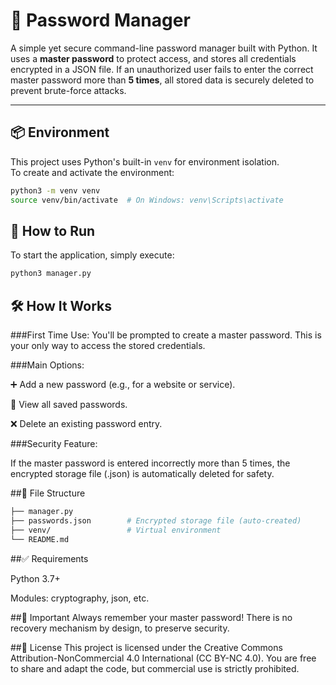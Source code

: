 # 🔐 Password Manager

A simple yet secure command-line password manager built with Python. It uses a **master password** to protect access, and stores all credentials encrypted in a JSON file. If an unauthorized user fails to enter the correct master password more than **5 times**, all stored data is securely deleted to prevent brute-force attacks.

---

## 📦 Environment

This project uses Python's built-in `venv` for environment isolation.  
To create and activate the environment:

```bash
python3 -m venv venv
source venv/bin/activate  # On Windows: venv\Scripts\activate

```
## 🚀 How to Run
To start the application, simply execute:

```bash
python3 manager.py

```

## 🛠️ How It Works

###First Time Use:
You'll be prompted to create a master password. This is your only way to access the stored credentials.

###Main Options:

➕ Add a new password (e.g., for a website or service).

📂 View all saved passwords.

❌ Delete an existing password entry.

###Security Feature:

If the master password is entered incorrectly more than 5 times, the encrypted storage file (.json) is automatically deleted for safety.



##📁 File Structure

```bash
├── manager.py
├── passwords.json        # Encrypted storage file (auto-created)
├── venv/                 # Virtual environment
└── README.md


```


##✅ Requirements

Python 3.7+

Modules: cryptography, json, etc.


##🔐 Important
Always remember your master password!
There is no recovery mechanism by design, to preserve security.



##📄 License
This project is licensed under the Creative Commons Attribution-NonCommercial 4.0 International (CC BY-NC 4.0).
You are free to share and adapt the code, but commercial use is strictly prohibited.




